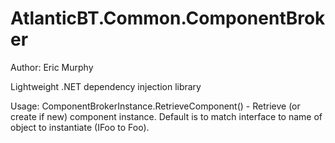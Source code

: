 AtlanticBT.Common.ComponentBroker
=================================
Author: Eric Murphy

Lightweight .NET dependency injection library

Usage:
ComponentBrokerInstance.RetrieveComponent<T>() - Retrieve (or create if new) component instance. Default is to match interface to name of object to instantiate (IFoo to Foo).

